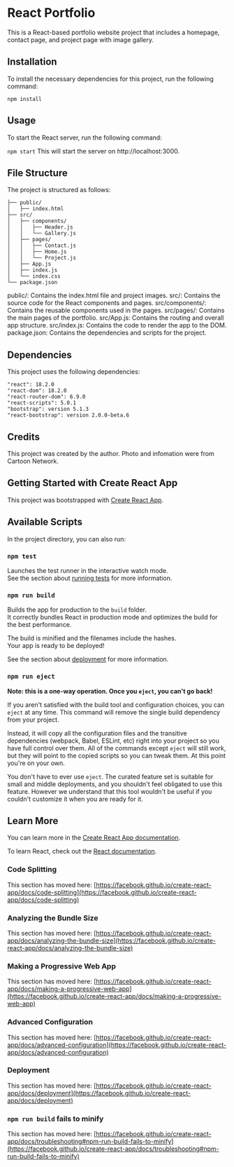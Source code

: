 # React Portfolio
This is a React-based portfolio website project that includes a homepage, contact page, and project page with image gallery.

## Installation
To install the necessary dependencies for this project, run the following command:

`npm install`

## Usage
To start the React server, run the following command:

`npm start`
This will start the server on http://localhost:3000.

## File Structure
The project is structured as follows:


    ├── public/
    │   ├── index.html
    ├── src/
    │   ├── components/
    │   │   ├── Header.js
    │   │   └── Gallery.js
    │   ├── pages/
    │   │   ├── Contact.js
    │   │   ├── Home.js
    │   │   └── Project.js
    │   ├── App.js
    │   ├── index.js
    │   └── index.css
    └── package.json

public/: Contains the index.html file and project images.
src/: Contains the source code for the React components and pages.
src/components/: Contains the reusable components used in the pages.
src/pages/: Contains the main pages of the portfolio.
src/App.js: Contains the routing and overall app structure.
src/index.js: Contains the code to render the app to the DOM.
package.json: Contains the dependencies and scripts for the project.

## Dependencies
This project uses the following dependencies:

    "react": 18.2.0
    "react-dom": 18.2.0
    "react-router-dom": 6.9.0
    "react-scripts": 5.0.1
    "bootstrap": version 5.1.3
    "react-bootstrap": version 2.0.0-beta.6


## Credits
This project was created by the author.
Photo and infomation were from Cartoon Network.

## Getting Started with Create React App

This project was bootstrapped with [Create React App](https://github.com/facebook/create-react-app).

## Available Scripts

In the project directory, you can also run:

### `npm test`

Launches the test runner in the interactive watch mode.\
See the section about [running tests](https://facebook.github.io/create-react-app/docs/running-tests) for more information.

### `npm run build`

Builds the app for production to the `build` folder.\
It correctly bundles React in production mode and optimizes the build for the best performance.

The build is minified and the filenames include the hashes.\
Your app is ready to be deployed!

See the section about [deployment](https://facebook.github.io/create-react-app/docs/deployment) for more information.

### `npm run eject`

**Note: this is a one-way operation. Once you `eject`, you can't go back!**

If you aren't satisfied with the build tool and configuration choices, you can `eject` at any time. This command will remove the single build dependency from your project.

Instead, it will copy all the configuration files and the transitive dependencies (webpack, Babel, ESLint, etc) right into your project so you have full control over them. All of the commands except `eject` will still work, but they will point to the copied scripts so you can tweak them. At this point you're on your own.

You don't have to ever use `eject`. The curated feature set is suitable for small and middle deployments, and you shouldn't feel obligated to use this feature. However we understand that this tool wouldn't be useful if you couldn't customize it when you are ready for it.

## Learn More

You can learn more in the [Create React App documentation](https://facebook.github.io/create-react-app/docs/getting-started).

To learn React, check out the [React documentation](https://reactjs.org/).

### Code Splitting

This section has moved here: [https://facebook.github.io/create-react-app/docs/code-splitting](https://facebook.github.io/create-react-app/docs/code-splitting)

### Analyzing the Bundle Size

This section has moved here: [https://facebook.github.io/create-react-app/docs/analyzing-the-bundle-size](https://facebook.github.io/create-react-app/docs/analyzing-the-bundle-size)

### Making a Progressive Web App

This section has moved here: [https://facebook.github.io/create-react-app/docs/making-a-progressive-web-app](https://facebook.github.io/create-react-app/docs/making-a-progressive-web-app)

### Advanced Configuration

This section has moved here: [https://facebook.github.io/create-react-app/docs/advanced-configuration](https://facebook.github.io/create-react-app/docs/advanced-configuration)

### Deployment

This section has moved here: [https://facebook.github.io/create-react-app/docs/deployment](https://facebook.github.io/create-react-app/docs/deployment)

### `npm run build` fails to minify

This section has moved here: [https://facebook.github.io/create-react-app/docs/troubleshooting#npm-run-build-fails-to-minify](https://facebook.github.io/create-react-app/docs/troubleshooting#npm-run-build-fails-to-minify)
